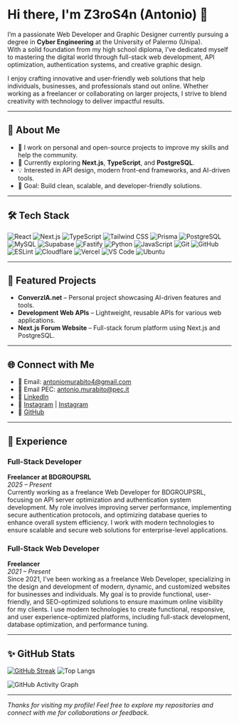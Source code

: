 # Hi there, I'm Z3roS4n (Antonio) 👋

I’m a passionate Web Developer and Graphic Designer currently pursuing a degree in **Cyber Engineering** at the University of Palermo (Unipa).  
With a solid foundation from my high school diploma, I’ve dedicated myself to mastering the digital world through full-stack web development, API optimization, authentication systems, and creative graphic design.

I enjoy crafting innovative and user-friendly web solutions that help individuals, businesses, and professionals stand out online. Whether working as a freelancer or collaborating on larger projects, I strive to blend creativity with technology to deliver impactful results.


---

## 🚀 About Me

- 🔭 I work on personal and open-source projects to improve my skills and help the community.  
- 🌱 Currently exploring **Next.js**, **TypeScript**, and **PostgreSQL**.  
- 💡 Interested in API design, modern front-end frameworks, and AI-driven tools.  
- 🎯 Goal: Build clean, scalable, and developer-friendly solutions.

---

## 🛠 Tech Stack

![React](https://img.shields.io/badge/-React-61DAFB?style=flat-square&logo=react&logoColor=white)
![Next.js](https://img.shields.io/badge/-Next.js-000000?style=flat-square&logo=nextdotjs&logoColor=white)
![TypeScript](https://img.shields.io/badge/-TypeScript-3178C6?style=flat-square&logo=typescript&logoColor=white)
![Tailwind CSS](https://img.shields.io/badge/-Tailwind%20CSS-06B6D4?style=flat-square&logo=tailwindcss&logoColor=white)
![Prisma](https://img.shields.io/badge/-Prisma-2D3748?style=flat-square&logo=prisma&logoColor=white)
![PostgreSQL](https://img.shields.io/badge/-PostgreSQL-336791?style=flat-square&logo=postgresql&logoColor=white)
![MySQL](https://img.shields.io/badge/-MySQL-4479A1?style=flat-square&logo=mysql&logoColor=white)
![Supabase](https://img.shields.io/badge/-Supabase-3ECF8E?style=flat-square&logo=supabase&logoColor=white)
![Fastify](https://img.shields.io/badge/-Fastify-000000?style=flat-square&logo=fastify&logoColor=white)
![Python](https://img.shields.io/badge/-Python-3776AB?style=flat-square&logo=python&logoColor=white)
![JavaScript](https://img.shields.io/badge/-JavaScript-F7DF1E?style=flat-square&logo=javascript&logoColor=black)
![Git](https://img.shields.io/badge/-Git-F05032?style=flat-square&logo=git&logoColor=white)
![GitHub](https://img.shields.io/badge/-GitHub-181717?style=flat-square&logo=github&logoColor=white)
![ESLint](https://img.shields.io/badge/-ESLint-4B32C3?style=flat-square&logo=eslint&logoColor=white)
![Cloudflare](https://img.shields.io/badge/-Cloudflare-F38020?style=flat-square&logo=cloudflare&logoColor=white)
![Vercel](https://img.shields.io/badge/-Vercel-000000?style=flat-square&logo=vercel&logoColor=white)
![VS Code](https://img.shields.io/badge/-VS%20Code-007ACC?style=flat-square&logo=visualstudiocode&logoColor=white)
![Ubuntu](https://img.shields.io/badge/-Ubuntu-E95420?style=flat-square&logo=ubuntu&logoColor=white)

---

## 📌 Featured Projects

- **ConverzIA.net** – Personal project showcasing AI-driven features and tools.  
- **Development Web APIs** – Lightweight, reusable APIs for various web applications.  
- **Next.js Forum Website** – Full-stack forum platform using Next.js and PostgreSQL.  

---

## 🌐 Connect with Me

- 📧 Email: [antoniomurabito4@gmail.com](mailto:antoniomurabito4@gmail.com)
- 📧 Email PEC: [antonio.murabito@pec.it](mailto:antonio.murabito@pec.it)
- 🔗 [LinkedIn](https://www.linkedin.com/z3ros4n)
- 📸 [Instagram](https://www.instagram.com/_antonio.jar) | [Instagram](https://www.instagram.com/msworks.arw)
- 💼 [GitHub](https://github.com/Z3roS4n)
  
---

## 💼 Experience

### Full-Stack Developer
**Freelancer at BDGROUPSRL**  
*2025 – Present*  
Currently working as a freelance Web Developer for BDGROUPSRL, focusing on API server optimization and authentication system development. My role involves improving server performance, implementing secure authentication protocols, and optimizing database queries to enhance overall system efficiency. I work with modern technologies to ensure scalable and secure web solutions for enterprise-level applications.

### Full-Stack Web Developer
**Freelancer**  
*2021 – Present*  
Since 2021, I've been working as a freelance Web Developer, specializing in the design and development of modern, dynamic, and customized websites for businesses and individuals. My goal is to provide functional, user-friendly, and SEO-optimized solutions to ensure maximum online visibility for my clients. I use modern technologies to create functional, responsive, and user experience-optimized platforms, including full-stack development, database optimization, and performance tuning.

---

## ✨ GitHub Stats

[![GitHub Streak](https://streak-stats.demolab.com?user=Z3roS4n&theme=tokyonight&border_radius=5&gap=3)](https://git.io/streak-stats) ![Top Langs](https://github-readme-stats.vercel.app/api/top-langs/?username=Z3roS4n&layout=compact&theme=tokyonight)



![GitHub Activity Graph](https://github-readme-activity-graph.vercel.app/graph?username=Z3roS4n&theme=tokyo-night)

---

*Thanks for visiting my profile! Feel free to explore my repositories and connect with me for collaborations or feedback.*
